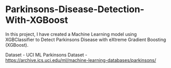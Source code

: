 # Parkinsons-Disease-Detection-With-XGBoost

In this project, I have created a Machine Learning model using XGBClassifier to Detect Parkinsons Disease with eXtreme Gradient Boosting (XGBoost).

Dataset - UCI ML Parkinsons Dataset - https://archive.ics.uci.edu/ml/machine-learning-databases/parkinsons/
